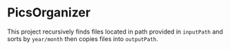 # PicsOrganizer

This project recursively finds files located in path provided in `inputPath` and sorts by `year/month` then copies files into `outputPath`.